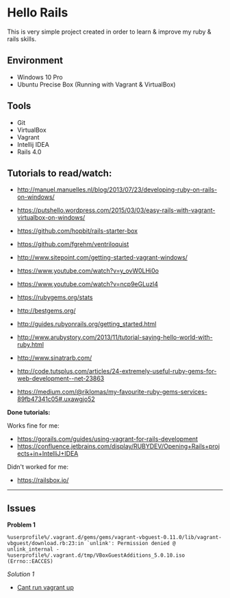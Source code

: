 # Hello Rails

This is very simple project created in order to learn & improve my 
 ruby & rails skills.

## Environment

* Windows 10 Pro
* Ubuntu Precise Box (Running with Vagrant & VirtualBox)

## Tools

* Git
* VirtualBox
* Vagrant
* Intellij IDEA
* Rails 4.0

##  Tutorials to read/watch:

* http://manuel.manuelles.nl/blog/2013/07/23/developing-ruby-on-rails-on-windows/
* https://putshello.wordpress.com/2015/03/03/easy-rails-with-vagrant-virtualbox-on-windows/ 
* https://github.com/hopbit/rails-starter-box
* https://github.com/fgrehm/ventriloquist
* http://www.sitepoint.com/getting-started-vagrant-windows/
* https://www.youtube.com/watch?v=y_ovW0LHi0o
* https://www.youtube.com/watch?v=ncp9eGLuzl4


* https://rubygems.org/stats
* http://bestgems.org/ 

* http://guides.rubyonrails.org/getting_started.html
* http://www.arubystory.com/2013/11/tutorial-saying-hello-world-with-ruby.html

* http://www.sinatrarb.com/ 
* http://code.tutsplus.com/articles/24-extremely-useful-ruby-gems-for-web-development--net-23863 
* https://medium.com/@riklomas/my-favourite-ruby-gems-services-89fb47341c05#.uxawgjo52

**Done tutorials:**

Works fine for me: 

* https://gorails.com/guides/using-vagrant-for-rails-development
* https://confluence.jetbrains.com/display/RUBYDEV/Opening+Rails+projects+in+IntelliJ+IDEA 

Didn't worked for me: 

* https://railsbox.io/


----

## Issues
 
**Problem 1**

    %userprofile%/.vagrant.d/gems/gems/vagrant-vbguest-0.11.0/lib/vagrant-vbguest/download.rb:23:in `unlink': Permission denied @ unlink_internal - %userprofile%/.vagrant.d/tmp/VBoxGuestAdditions_5.0.10.iso (Errno::EACCES)
    
*Solution 1*
 
 * [Cant run vagrant up](http://stackoverflow.com/questions/34441503/cant-run-vagrant-up)






